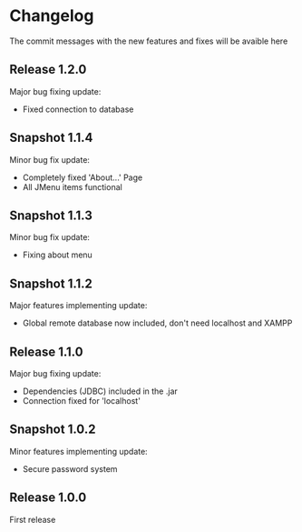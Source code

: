 # Changelog

The commit messages with the new features and fixes will be avaible here

## Release 1.2.0

Major bug fixing update:

- Fixed connection to database

## Snapshot 1.1.4

Minor bug fix update:

- Completely fixed 'About...' Page
- All JMenu items functional

## Snapshot 1.1.3

Minor bug fix update:

- Fixing about menu

## Snapshot 1.1.2

Major features implementing update:

- Global remote database now included, don't need localhost and XAMPP

## Release 1.1.0

Major bug fixing update:

- Dependencies (JDBC) included in the .jar
- Connection fixed for 'localhost'

## Snapshot 1.0.2

Minor features implementing update:

- Secure password system

## Release 1.0.0

First release